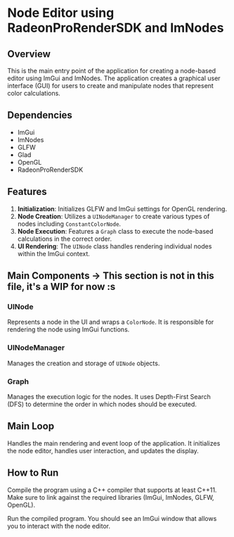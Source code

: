 # Node Editor using RadeonProRenderSDK and ImNodes

## Overview

This is the main entry point of the application for creating a node-based editor using ImGui and ImNodes. The application creates a graphical user interface (GUI) for users to create and manipulate nodes that represent color calculations.

## Dependencies

- ImGui
- ImNodes
- GLFW
- Glad
- OpenGL
- RadeonProRenderSDK

## Features

1. **Initialization**: Initializes GLFW and ImGui settings for OpenGL rendering.
2. **Node Creation**: Utilizes a `UINodeManager` to create various types of nodes including `ConstantColorNode`.
3. **Node Execution**: Features a `Graph` class to execute the node-based calculations in the correct order.
4. **UI Rendering**: The `UINode` class handles rendering individual nodes within the ImGui context.

## Main Components ->  This section is not in this file, it's a WIP for now :s

### UINode

Represents a node in the UI and wraps a `ColorNode`. It is responsible for rendering the node using ImGui functions.

### UINodeManager

Manages the creation and storage of `UINode` objects.

### Graph

Manages the execution logic for the nodes. It uses Depth-First Search (DFS) to determine the order in which nodes should be executed.

## Main Loop

Handles the main rendering and event loop of the application. It initializes the node editor, handles user interaction, and updates the display.

## How to Run

Compile the program using a C++ compiler that supports at least C++11. Make sure to link against the required libraries (ImGui, ImNodes, GLFW, OpenGL).

Run the compiled program. You should see an ImGui window that allows you to interact with the node editor.
